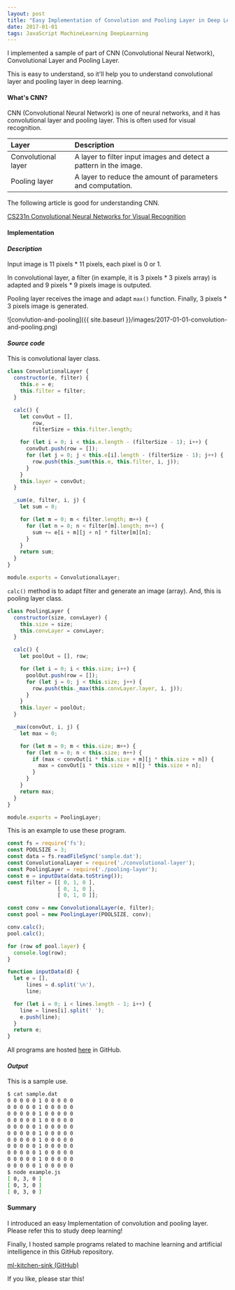 ```yaml
---
layout: post
title: "Easy Implementation of Convolution and Pooling Layer in Deep Learning"
date: 2017-01-01
tags: JavaScript MachineLearning DeepLearning
---
```


I implemented a sample of part of CNN (Convolutional Neural Network), Convolutional Layer and Pooling Layer.

This is easy to understand, so it'll help you to understand convolutional layer and pooling layer in deep learning.

#### **What's CNN?**

CNN (Convolutional Neural Network) is one of neural networks, and it has convolutional layer and pooling layer.
This is often used for visual recognition.

|Layer|Description|
|:--|:--|
|Convolutional layer|A layer to filter input images and detect a pattern in the image.|
|Pooling layer|A layer to reduce the amount of parameters and computation.|

The following article is good for understanding CNN.

[CS231n Convolutional Neural Networks for Visual Recognition](http://cs231n.github.io/convolutional-networks/)

#### **Implementation**

#### *Description*

Input image is 11 pixels * 11 pixels, each pixel is 0 or 1.

In convolutional layer, a filter (in example, it is 3 pixels * 3 pixels array) is adapted and 9 pixels * 9 pixels image is outputed.

Pooling layer receives the image and adapt `max()` function. Finally, 3 pixels * 3 pixels image is generated.

![convlution-and-pooling]({{ site.baseurl }}/images/2017-01-01-convolution-and-pooling.png)

#### *Source code*

This is convolutional layer class.

```js
class ConvolutionalLayer {
  constructor(e, filter) {
    this.e = e;
    this.filter = filter;
  }

  calc() {
    let convOut = [],
        row,
        filterSize = this.filter.length;

    for (let i = 0; i < this.e.length - (filterSize - 1); i++) {
      convOut.push(row = []);
      for (let j = 0; j < this.e[i].length - (filterSize - 1); j++) {
        row.push(this._sum(this.e, this.filter, i, j));
      }
    }
    this.layer = convOut;
  }

  _sum(e, filter, i, j) {
    let sum = 0;

    for (let m = 0; m < filter.length; m++) {
      for (let n = 0; n < filter[m].length; n++) {
        sum += e[i + m][j + n] * filter[m][n];
      }
    }
    return sum;
  }
}

module.exports = ConvolutionalLayer;
```

`calc()` method is to adapt filter and generate an image (array).
And, this is pooling layer class.

```js
class PoolingLayer {
  constructor(size, convLayer) {
    this.size = size;
    this.convLayer = convLayer;
  }

  calc() {
    let poolOut = [], row;

    for (let i = 0; i < this.size; i++) {
      poolOut.push(row = []);
      for (let j = 0; j < this.size; j++) {
        row.push(this._max(this.convLayer.layer, i, j));
      }
    }
    this.layer = poolOut;
  }

  _max(convOut, i, j) {
    let max = 0;

    for (let m = 0; m < this.size; m++) {
      for (let n = 0; n < this.size; n++) {
        if (max < convOut[i * this.size + m][j * this.size + n]) {
          max = convOut[i * this.size + m][j * this.size + n];
        }
      }
    }
    return max;
  }
}

module.exports = PoolingLayer;
```

This is an example to use these program.

```js
const fs = require('fs');
const POOLSIZE = 3;
const data = fs.readFileSync('sample.dat');
const ConvolutionalLayer = require('./convolutional-layer');
const PoolingLayer = require('./pooling-layer');
const e = inputData(data.toString());
const filter = [[ 0, 1, 0 ],
                [ 0, 1, 0 ],
                [ 0, 1, 0 ]];

const conv = new ConvolutionalLayer(e, filter);
const pool = new PoolingLayer(POOLSIZE, conv);

conv.calc();
pool.calc();

for (row of pool.layer) {
  console.log(row);
}

function inputData(d) {
  let e = [],
      lines = d.split('\n'),
      line;

  for (let i = 0; i < lines.length - 1; i++) {
    line = lines[i].split(' ');
    e.push(line);
  }
  return e;
}
```

All programs are hosted [here](https://github.com/saitoxu/ml-kitchen-sink/tree/master/08-convolution-and-pooling) in GitHub.

#### *Output*

This is a sample use.

```bash
$ cat sample.dat
0 0 0 0 0 1 0 0 0 0 0
0 0 0 0 0 1 0 0 0 0 0
0 0 0 0 0 1 0 0 0 0 0
0 0 0 0 0 1 0 0 0 0 0
0 0 0 0 0 1 0 0 0 0 0
0 0 0 0 0 1 0 0 0 0 0
0 0 0 0 0 1 0 0 0 0 0
0 0 0 0 0 1 0 0 0 0 0
0 0 0 0 0 1 0 0 0 0 0
0 0 0 0 0 1 0 0 0 0 0
0 0 0 0 0 1 0 0 0 0 0
$ node example.js
[ 0, 3, 0 ]
[ 0, 3, 0 ]
[ 0, 3, 0 ]
```

#### **Summary**

I introduced an easy Implementation of convolution and pooling layer.
Please refer this to study deep learning!

Finally, I hosted sample programs related to machine learning and artificial intelligence in this GitHub repository.

[ml-kitchen-sink (GitHub)](https://github.com/saitoxu/ml-kitchen-sink)

If you like, please star this!
